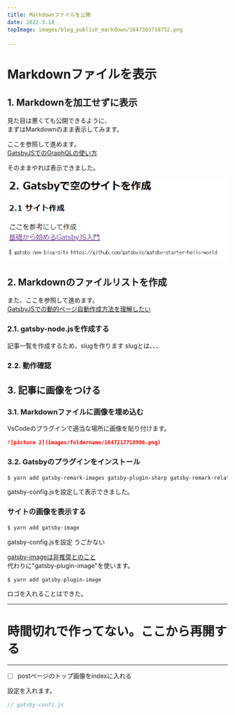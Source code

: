 ```yaml
---
title: Markdownファイルを公開  
date: 2022.3.14  
topImage: images/blog_publish_markdown/1647303718752.png

---
```


# Markdownファイルを表示

## 1. Markdownを加工せずに表示
見た目は悪くても公開できるように、  
まずはMarkdownのまま表示してみます。  

ここを参照して進めます。  
[GatsbyJSでのGraphQLの使い方](https://reffect.co.jp/react/gatsby-basic-tutorial-for-beginners-2)

そのままやれば表示できました。  

![picture 2](images/blog_publish_markdown/1647217718986.png)  

## 2. Markdownのファイルリストを作成
また、ここを参照して進めます。  
[GatsbyJSでの動的ページ自動作成方法を理解したい](https://reffect.co.jp/react/gatsby-basic-tutorial-for-beginners-3#slug)

### 2.1. gatsby-node.jsを作成する
記事一覧を作成するため、slugを作ります
slugとは、、、

### 2.2. 動作確認


## 3. 記事に画像をつける

### 3.1. Markdownファイルに画像を埋め込む
VsCodeのプラグインで適当な場所に画像を貼り付けます。
```markdown
![picture 2](images/foldername/1647217718986.png)  
```

### 3.2. Gatsbyのプラグインをインストール
```bash
$ yarn add gatsby-remark-images gatsby-plugin-sharp gatsby-remark-relative-images
```

gatsby-config.jsを設定して表示できました。

### サイトの画像を表示する
```bash
$ yarn add gatsby-image
```
gatsby-config.jsを設定
うごかない

[gatsby-imageは非推奨とのこと](https://www.gatsbyjs.com/plugins/gatsby-image/)  
代わりに"gatsby-plugin-image"を使います。  

```bash
$ yarn add gatsby-plugin-image
```

ロゴを入れることはできた。

---
# 時間切れで作ってない。ここから再開する
---

- [ ] postページのトップ画像をindexに入れる


設定を入れます。
```javascript
// gatsby-confi.js

```


